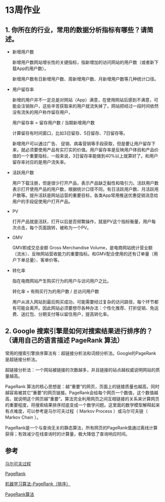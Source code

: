 # 13周作业

## 1. 你所在的行业，常用的数据分析指标有哪些？请简述。

- 新增用户数

  新增用户数网站增长性的关键指标，指新增加的访问网站的用户数（或者新下载App的用户数）。

  新增用户数有日新增用户数、周新增用户数、月新增用户数等几种统计口径。

- 用户留存率

  新增的用户并不一定总是对网站（App）满意，在使用网站后感到不满意，可能会注销账户，这些辛苦获取来的用户就流失掉了。网站把经过一段时间依然没有流失的用户称作留存用户，

  用户留存率 = 留存用户数 / 当期新增用户数

  计算留存有时间窗口，比如3日留存、5日留存、7日留存等。

  新增用户可以通过广告、  促销、病毒营销等手段获取，但是要让用户留存下来，就必须要使用产品有实打实的价值。用户留存率是反映用户体验和产品价值的一个重要指标，一般来说，3日留存率能做到40%以上就算好了。和用户留存率对应的是用户流失率。

- 活跃用户数

  用户下载注册，但是很少打开产品，表示产品缺乏黏性和吸引力。活跃用户数表示打开使用产品的用户数，根据统计口径不同，有日活跃用户数、月活跃用户数等。提升活跃是网站运营的重要目标，各类App常用推送优惠促销消息给用户的手段促使用户打开产品。

- PV

  打开产品就是活跃，打开以后是否频繁操作，就是PV这个指标衡量，用户每次点击，每个页面跳转，被称为一个PV。

- GMV

  GMV即成交总金额 Gross Merchandise Volume，是电商网站统计营业额（流水）、反映网站营收能力的重要指标。和GMV配合使用的还有订单量（用户下单总量）、客单价等。

- 转化率

  指在电商网站产生购买行为的用户与访问用户之比。

  转化率 = 有购买行为的用户数 / 总访问用户数

  用户从进入网站到最后购买成功，可能需要经过复杂的访问路径，每个环节都有可能会离开。因此网站必须要想尽各种办法：个性化推荐、打折促销、免运费、送红包、分期支付等以留住用户，提高转化率。

## 2. Google 搜索引擎是如何对搜索结果进行排序的？（请用自己的语言描述 PageRank 算法）

常用的搜索引擎排序算法有：超链接分析法和词频分析法。Google的PageRank是超链接分析法。

超链接分析法：一个网站被链接的次数越多，并且链接的站点越权威说明网站的质量越高。

PageRank 算法的核心思想是：越“重要”的网页，页面上的链接质量也越高，同时越容易被其它“重要”的网页链接。PageRank会给每个网页一个数值，这个数值越高，就说明这个网页越“重要”。算法完全利用网页之间互相链接的关系来计算网页的重要程度，将搜索结果排序彻底变成一个数学问题。这里面的数学模型解释起来有点难度，可以参考是马尔可夫过程（ Markov Process ）或马尔可夫链（ Markov Chain ）。

PageRank是一个与查询无关的静态算法，所有网页的PageRank值通过离线计算获得；有效减少在线查询时的计算量，极大降低了查询响应时间。

## 参考

[马尔可夫过程](https://zh.wikipedia.org/wiki/%E9%A6%AC%E5%8F%AF%E5%A4%AB%E9%81%8E%E7%A8%8B)

[PageRank](https://en.wikipedia.org/wiki/PageRank)

[机器学习算法-PageRank（排序）](https://blog.csdn.net/AI_BigData_wh/article/details/78078663)

[PageRank算法](https://blog.csdn.net/hguisu/article/details/7996185)
